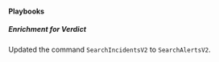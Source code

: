 
#### Playbooks

##### Enrichment for Verdict

Updated the command `SearchIncidentsV2` to `SearchAlertsV2`.
